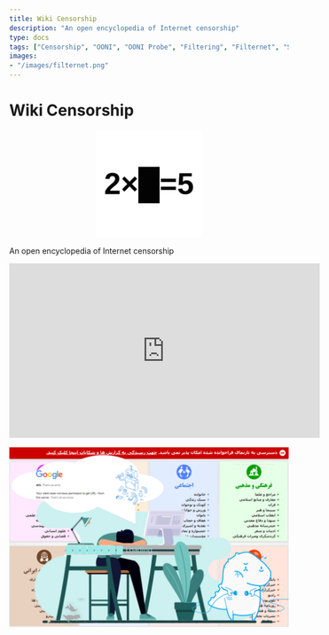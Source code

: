 ```yaml
---
title: Wiki Censorship
description: "An open encyclopedia of Internet censorship"
type: docs
tags: ["Censorship", "OONI", "OONI Probe", "Filtering", "Filternet", "Sanctions", "Internet", "Measuring Internet censorship", "Internet censorship"]
images:
- "/images/filternet.png"
---
```


# Wiki Censorship
<center>

[![filternet](/logo.png)](https://en.wikipedia.org/wiki/2_%2B_2_%3D_5)
</center>

An open encyclopedia of Internet censorship

<iframe width="560" height="315" src="https://www.youtube-nocookie.com/embed/EHAuGA7gqFU" title="YouTube video player" frameborder="0" allow="accelerometer; autoplay; clipboard-write; encrypted-media; gyroscope; picture-in-picture" allowfullscreen></iframe>

<center>

![filternet](/images/filternet.png)
</center>
